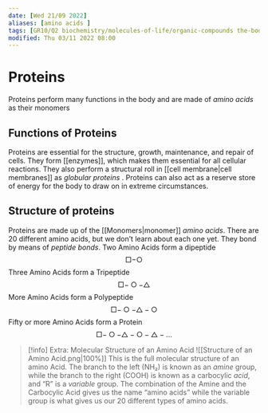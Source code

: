 ```yaml
---
date: [Wed 21/09 2022]
aliases: [amino acids ]
tags: [GR10/Q2 biochemistry/molecules-of-life/organic-compounds the-body/nutrition ]
modified: Thu 03/11 2022 08:00
---
```

# Proteins
Proteins perform many functions in the body and are made of *amino acids* as their monomers

## Functions of Proteins
Proteins are essential for the structure, growth, maintenance, and repair of cells. They form [[enzymes]], which makes them essential for all cellular reactions. They also perform a structural roll in [[cell membrane|cell membranes]] as *globular proteins*  . Proteins can also act as a reserve store of energy for the body to draw on in extreme circumstances.

## Structure of proteins
Proteins are made up of the [[Monomers|monomer]] *amino acids*. There are 20 different amino acids, but we don’t learn about each one yet. They bond by means of *peptide bonds*. 
Two Amino Acids form a dipeptide $$ \Box - \bigcirc $$
Three Amino Acids form a Tripeptide  $$ \Box - \bigcirc - \triangle$$
More Amino Acids form a Polypeptide $$ \Box - \bigcirc - \triangle - \bigcirc$$
Fifty or more Amino Acids form a Protein $$ \Box - \bigcirc - \triangle - \bigcirc - \triangle - ...$$

> [!info] Extra: Molecular Structure of an Amino Acid
> ![[Structure of an Amino Acid.png|100%]]
> This is the full molecular structure of an amino Acid. The branch to the left (NH₂) is known as an *amine* group, while the branch to the right (COOH) is known as a carbocylic *acid*, and “R” is a *variable* group. The combination of the Amine and the Carbocylic Acid gives us the name “amino acids” while the variable group is what gives us our 20 different types of amino acids. 
